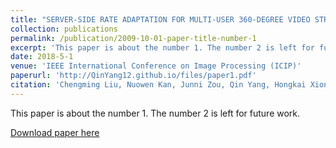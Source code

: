 ```yaml
---
title: "SERVER-SIDE RATE ADAPTATION FOR MULTI-USER 360-DEGREE VIDEO STREAMING"
collection: publications
permalink: /publication/2009-10-01-paper-title-number-1
excerpt: 'This paper is about the number 1. The number 2 is left for future work.'
date: 2018-5-1
venue: 'IEEE International Conference on Image Processing (ICIP)'
paperurl: 'http://QinYang12.github.io/files/paper1.pdf'
citation: 'Chengming Liu, Nuowen Kan, Junni Zou, Qin Yang, Hongkai Xiong, "SERVER-SIDE RATE ADAPTATION FOR MULTI-USER 360-DEGREE VIDEO STREAMING",accepted by IEEE International Conference on Image Processing.'
---
```

This paper is about the number 1. The number 2 is left for future work.

[Download paper here](http://QinYang12.github.io/files/paper1.pdf)

